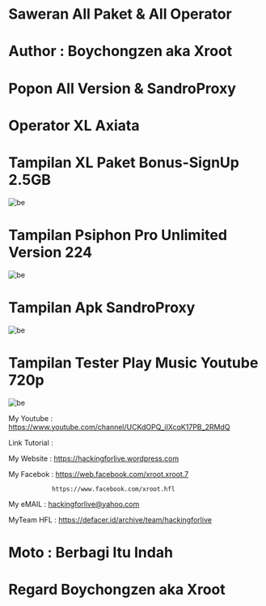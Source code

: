 # Saweran All Paket & All Operator

# Author : Boychongzen aka Xroot

# Popon All Version & SandroProxy

# Operator XL Axiata

# Tampilan XL Paket Bonus-SignUp 2.5GB
![be](https://raw.githubusercontent.com/boychongzen18/SandroProxy-Android/master/kipli.jpg)
# Tampilan Psiphon Pro Unlimited Version 224
![be](https://raw.githubusercontent.com/boychongzen18/SandroProxy-Android/master/popon.jpg)
# Tampilan Apk SandroProxy
![be](https://raw.githubusercontent.com/boychongzen18/SandroProxy-Android/master/proxy.jpg)
# Tampilan Tester Play Music Youtube 720p
![be](https://raw.githubusercontent.com/boychongzen18/SandroProxy-Android/master/yt.jpg)

My Youtube    : https://www.youtube.com/channel/UCKdOPQ_iIXcqK17PB_2RMdQ

Link Tutorial : 


My Website    : https://hackingforlive.wordpress.com

My Facebok    : https://web.facebook.com/xroot.xroot.7

                https://www.facebook.com/xroot.hfl

My eMAIL      : hackingforlive@yahoo.com

MyTeam HFL    : https://defacer.id/archive/team/hackingforlive

# Moto : Berbagi Itu Indah

# Regard Boychongzen aka Xroot
